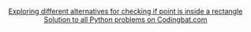 <p align="center">
  <a href="https://github.com/manchuran/isPointInRectangle">Exploring different alternatives for checking if point is inside a rectangle</a> <br/>
  <a href="https://github.com/manchuran/Codingbat">Solution to all Python problems on Codingbat.com</a>
</p>
